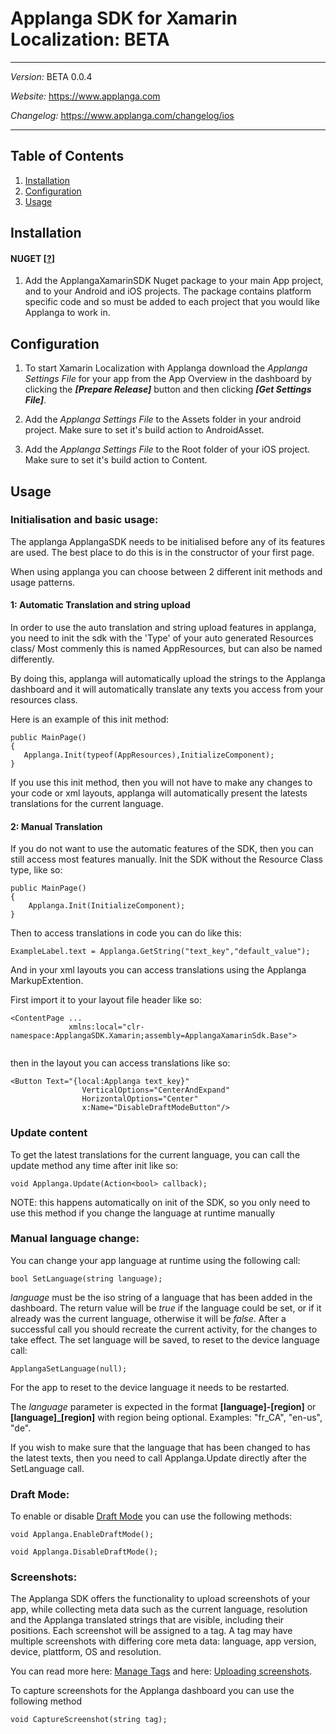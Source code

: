 # Applanga SDK for Xamarin Localization: BETA
***
*Version:* BETA 0.0.4

*Website:* <https://www.applanga.com> 

*Changelog:* <https://www.applanga.com/changelog/ios>
***


## Table of Contents

  1. [Installation](#installation)
  2. [Configuration](#configuration)
  3. [Usage](#usage)



## Installation
#### NUGET [[?](https://www.nuget.org/)]

1. Add the ApplangaXamarinSDK Nuget package to your main App project, and to your Android and iOS projects. The package contains platform specific code and so must be added to each project that you would like Applanga to work in.

 
## Configuration
1. To start Xamarin Localization with Applanga download the *Applanga Settings File* for your app from the App Overview in the dashboard by clicking the ***[Prepare Release]*** button and then clicking ***[Get Settings File]***.
 
2. Add the *Applanga Settings File* to the Assets folder in your android project. Make sure to set it's build action to AndroidAsset.
 
3. Add the *Applanga Settings File* to the Root folder of your iOS project. Make sure to set it's build action to Content.

## Usage

### Initialisation and basic usage:

The applanga ApplangaSDK needs to be initialised before any of its features are used. The best place to do this is in the constructor of your first page.

When using applanga you can choose between 2 different init methods and usage patterns.

#### 1: Automatic Translation and string upload

In order to use the auto translation and string upload features in applanga, you need to init the sdk with the 'Type' of your auto generated Resources class/ Most commenly this is named AppResources, but can also be named differently.

By doing this, applanga will automatically upload the strings to the Applanga dashboard and it will automatically translate any texts you access from your resources class.

Here is an example of this init method:

```
public MainPage()
{
   Applanga.Init(typeof(AppResources),InitializeComponent);
}
```
If you use this init method, then you will not have to make any changes to your code or xml layouts, applanga will automatically present the latests translations for the current language.

#### 2: Manual Translation

If you do not want to use the automatic features of the SDK, then you can still access most features manually. Init the SDK without the Resource Class type, like so:

```
public MainPage()
{
    Applanga.Init(InitializeComponent);
}
```
Then to access translations in code you can do like this:

```
ExampleLabel.text = Applanga.GetString("text_key","default_value");
```
And in your xml layouts you can access translations using the Applanga MarkupExtention.

First import it to your layout file header like so:

```
<ContentPage ... 
             xmlns:local="clr-namespace:ApplangaSDK.Xamarin;assembly=ApplangaXamarinSdk.Base">
             
```
then in the layout you can access translations like so:

```
<Button Text="{local:Applanga text_key}"
                VerticalOptions="CenterAndExpand"
                HorizontalOptions="Center"
                x:Name="DisableDraftModeButton"/>

```

### Update content
To get the latest translations for the current language, you can call the update method any time after init like so:

```
void Applanga.Update(Action<bool> callback);

```
NOTE: this happens automatically on init of the SDK, so you only need to use this method if you change the language at runtime manually

### Manual language change:

You can change your app language at runtime using the following call:

```
bool SetLanguage(string language);
```
  *language* must be the iso string of a language that has been added in     the dashboard.
      The return value will be *true* if the language could be set, or if it already was the     current language, otherwise it will be *false*. After a successful call you should      recreate the current activity, for the changes to take effect.
      The set language will be saved, to reset to the     device language call:

```
ApplangaSetLanguage(null);
```

For the app to reset to the device language it needs to be restarted.

The *language* parameter is expected in the format **[language]-[region]** or     **[language]_[region]** with region being optional. Examples: "fr_CA", "en-us", "de".

If you wish to make sure that the language that has been changed to has the latest texts, then you need to call Applanga.Update directly after the SetLanguage call.

### Draft Mode:

To enable or disable [Draft Mode](https://www.applanga.com/docs/translation-management-dashboard/draft_on-device-testing) you can use the following methods: 

```
void Applanga.EnableDraftMode();

void Applanga.DisableDraftMode();

```

### Screenshots:


The Applanga SDK offers the functionality to upload screenshots of your app, while collecting meta data such as the current language, resolution and the Applanga translated strings that are visible,     including their positions.
     Each screenshot will be assigned to a tag. A tag may have multiple screenshots with differing core meta data: language, app version, device, plattform, OS and resolution.

You can read more here: [Manage Tags](https://applanga.com/docs#manage_tags) and here: [Uploading screenshots](https://applanga.com/docs#uploading_screenshots).

To capture screenshots for the Applanga dashboard you can use the following method

```
void CaptureScreenshot(string tag);
```
